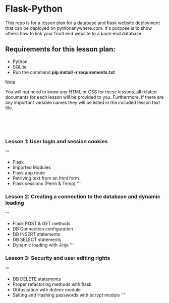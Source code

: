# Flask-Python
This repo is for a lesson plan for a database and flask website deployment that can be deployed on pythonanywhere.com.
It's purpose is to show others how to link your front end website to a back-end database.

## Requirements for this lesson plan:
- Python
- SQLite
- Run the command **pip install -r requirements.txt**

>[!NOTE]
> You will not need to know any HTML or CSS for these lessons, all related documents for each lesson will be provided to you. Furthermore, if there are any important variable names they will be listed in the included lesson text file.

<br><br><br>

### Lesson 1: User login and session cookies
'''
- Flask
- Imported Modules
- Flask app.route
- Retriving text from an html form
- Flask sessions (Perm & Temp)
'''
### Lesson 2: Creating a connection to the database and dynamic loading
'''
- Flask POST & GET methods
- DB Connection configuration
- DB INSERT statements
- DB SELECT statements
- Dynamic loading with Jinja
'''
### Lesson 3: Security and user editing rights
'''
- DB DELETE statements
- Proper refactoring methods with flask
- Obfuscation with dotenv module
- Salting and Hashing passwords with bcrypt module
'''

